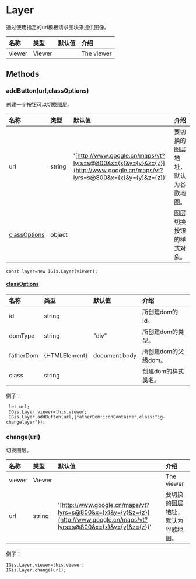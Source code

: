 # Layer

通过使用指定的url模板请求图块来提供图像。

| 名称 | 类型 | 默认值 | 介绍 |
| :--- | :--- | :--- | :--- |
| viewer | Viewer |  | The viewer |

## Methods

### addButton\(url,classOptions\)

创建一个按钮可以切换图层。

| 名称 | 类型 | 默认值 | 介绍 |
| :--- | :--- | :--- | :--- |
| url | string | '[http://www.google.cn/maps/vt?lyrs=s@800&x={x}&y={y}&z={z}](http://www.google.cn/maps/vt?lyrs=s@800&x={x}&y={y}&z={z})' | 要切换的图层地址，默认为谷歌地图。 |
| [classOptions](layer.md) | object |  | 图层切换按钮的样式对象。 |

```text
const layer=new IGis.Layer(viewer);
```

#### [classOptions](layer.md)

| 名称 | 类型 | 默认值 | 介绍 |
| :--- | :--- | :--- | :--- |
| id | string |  | 所创建dom的Id。 |
| domType | string | "div" | 所创建dom的类型。 |
| fatherDom | {HTMLElement} | document.body | 所创建dom的父级dom。 |
| class | string |  | 创建dom的样式类名。 |

例子：

```text
 let url;
 IGis.Layer.viewer=this.viewer;
 IGis.Layer.addButton(url,{fatherDom:iconContainer,class:"ig-changelayer"});
```

### change\(url\)

切换图层。

| 名称 | 类型 | 默认值 | 介绍 |
| :--- | :--- | :--- | :--- |
| viewer | Viewer |  | The viewer |
| url | string | '[http://www.google.cn/maps/vt?lyrs=s@800&x={x}&y={y}&z={z}](http://www.google.cn/maps/vt?lyrs=s@800&x={x}&y={y}&z={z})' | 要切换的图层地址，默认为谷歌地图。 |

例子：

```text
IGis.Layer.viewer=this.viewer;
IGis.Layer.change(url);
```


